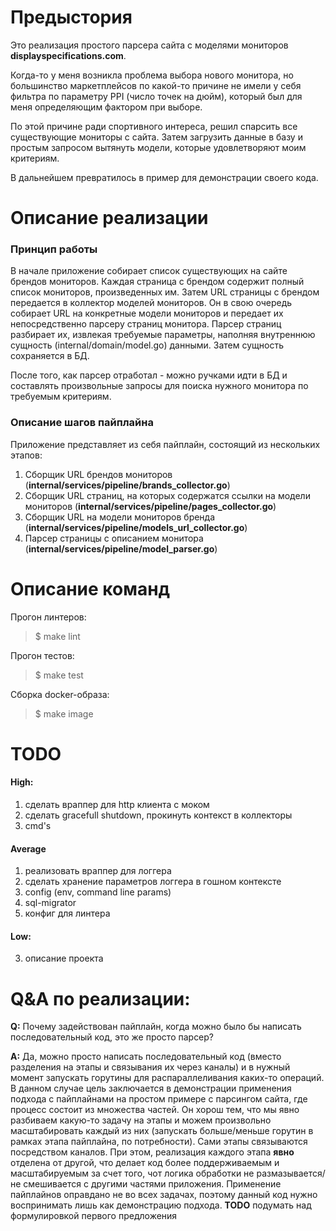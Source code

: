 # Предыстория
Это реализация простого парсера сайта с моделями мониторов **displayspecifications.com**.

Когда-то у меня возникла проблема выбора нового монитора, но большинство маркетплейсов по какой-то причине не имели у себя фильтра по параметру PPI (число точек на дюйм), который был для меня определяющим фактором при выборе.

По этой причине ради спортивного интереса, решил спарсить все существующие мониторы с сайта.
Затем загрузить данные в базу и простым запросом вытянуть модели, которые удовлетворяют моим критериям.

В дальнейшем превратилось в пример для демонстрации своего кода.

# Описание реализации
### Принцип работы
В начале приложение собирает список существующих на сайте брендов мониторов.
Каждая страница с брендом содержит полный список мониторов, произведенных им.
Затем URL страницы с брендом передается в коллектор моделей мониторов.
Он в свою очередь собирает URL на конкретные модели мониторов и передает их непосредственно парсеру страниц монитора.
Парсер страниц разбирает их, извлекая требуемые параметры, наполняя внутреннюю сущность (internal/domain/model.go) данными.
Затем сущность сохраняется в БД.

После того, как парсер отработал - можно ручками идти в БД и составлять произвольные запросы для поиска нужного монитора по требуемым критериям.

### Описание шагов пайплайна
Приложение представляет из себя пайплайн, состоящий из нескольких этапов:
1. Сборщик URL брендов мониторов (**internal/services/pipeline/brands_collector.go**)
2. Сборщик URL страниц, на которых содержатся ссылки на модели мониторов (**internal/services/pipeline/pages_collector.go**)
3. Сборщик URL на модели мониторов бренда (**internal/services/pipeline/models_url_collector.go**)
4. Парсер страницы с описанием монитора (**internal/services/pipeline/model_parser.go**)



# Описание команд
Прогон линтеров:
> $ make lint

Прогон тестов:
> $ make test

Сборка docker-образа:
> $ make image

# TODO
#### High:
1. сделать враппер для http клиента с моком
2. сделать gracefull shutdown, прокинуть контекст в коллекторы
3. cmd's

#### Average
1. реализовать враппер для логгера
2. сделать хранение параметров логгера в гошном контексте
3. config (env, command line params)
4. sql-migrator
5. конфиг для линтера

#### Low:
3. описание проекта

# Q&A по реализации:

**Q:** Почему задействован пайплайн, когда можно было бы написать последовательный код, это же просто парсер?

**A:** Да, можно просто написать последовательный код (вместо разделения на этапы и связывания их через каналы) и в нужный момент запускать горутины для распараллеливания каких-то операций.
В данном случае цель заключается в демонстрации применения подхода с пайплайнами на простом примере с парсингом сайта, где процесс состоит из множества частей.
Он хорош тем, что мы явно разбиваем какую-то задачу на этапы и можем произвольно масштабировать каждый из них (запускать больше/меньше горутин в рамках этапа пайплайна, по потребности).
Сами этапы связываются посредством каналов. При этом, реализация каждого этапа **явно** отделена от другой, что делает код более поддерживаемым и масштабируемым за счет того, чот логика обработки не размазывается/не смешивается с другими частями приложения.
Применение пайплайнов оправдано не во всех задачах, поэтому данный код нужно воспринимать лишь как демонстрацию подхода.
**TODO** подумать над формулировкой  первого предложения
